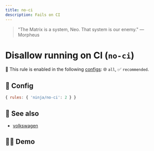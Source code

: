 ```yaml
---
title: no-ci
description: Fails on CI
---
```


<script setup lang="ts">
import CodeEditor from '../../.vitepress/theme/components/code-editor.vue';
import {ruleName, presetConfigs, initialText, fakeLint} from '../../src/sample-code/no-ci';
</script>

> "The Matrix is a system, Neo. That system is our enemy." — Morpheus

# Disallow running on CI (`no-ci`)

💼 This rule is enabled in the following [configs](/configs/): 🌐 `all`, ✅
`recommended`.

<!-- end auto-generated rule header -->

## 🔧 Config

```js
{ rules: { 'ninja/no-ci': 2 } }
```

## 🔗 See also

- [volkswagen](https://www.npmjs.com/package/volkswagen)

## 🧑‍💻 Demo

<CodeEditor :rule="ruleName" :text="initialText" :presetConfigs="presetConfigs" :fakeLint="fakeLint" />
